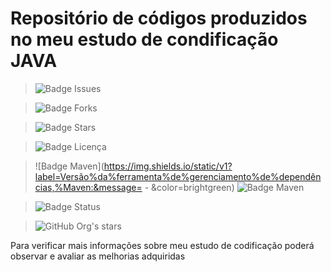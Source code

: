 <h1>Repositório de códigos produzidos no meu estudo de condificação JAVA</h1>

> ![Badge Issues](https://img.shields.io/github/issues/FernandoLopesCoder/estudando-codificacao)
 
> ![Badge Forks](https://img.shields.io/github/forks/FernandoLopesCoder/estudando-codificacao)
 
> ![Badge Stars](https://img.shields.io/github/stars/FernandoLopesCoder/estudando-codificacao)

> ![Badge Licença](https://img.shields.io/github/license/FernandoLopesCoder/estudando-codificacao)

> ![Badge Maven](https://img.shields.io/static/v1?label=Versão%da%ferramenta%de%gerenciamento%de%dependências,%Maven:&message= - &color=brightgreen)
> ![Badge Maven](https://img.shields.io/badge/Maven---brightgreen)


> ![Badge Status](http://img.shields.io/static/v1?label=STATUS&message=EM%20DESENVOLVIMENTO&color=GREEN&style=for-the-badge)

> ![GitHub Org's stars](https://img.shields.io/github/stars/FernandoLopesCoder/estudando-codificacao?style=social)


Para verificar mais informações sobre meu estudo de codificação poderá observar e avaliar as melhorias adquiridas
